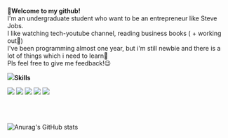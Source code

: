 <strong>👻Welcome to my github!</strong>
<br>
I'm an undergraduate student who want to be an entrepreneur like Steve Jobs.
<br>
I like watching tech-youtube channel, reading business books ( + working out🦾)
<br>
I've been programming almost one year, but i'm still newbie and there is a lot of things which i need to learn🐣
<br>
Pls feel free to give me feedback!😉

<img src="https://img.icons8.com/cotton/30/000000/laptop-coding.png"/><strong>Skills</strong>
<br>

<img src="https://img.shields.io/badge/HTML5-E34F26?style=for-the-badge&logo=HTML5&logoColor=white"/></a>
<img src="https://img.shields.io/badge/CSS3-1572B6?style=for-the-badge&logo=CSS3&logoColor=white"/></a>
<img src="https://img.shields.io/badge/JAVASCRIPT-F7DF1E?style=for-the-badge&logo=JavaScript&logoColor=white"/></a>
<img src="https://img.shields.io/badge/BOOTSTRAP-7952B3?style=for-the-badge&logo=Bootstrap&logoColor=white"/></a>
<img src="https://img.shields.io/badge/REACT.JS-61DAFB?style=for-the-badge&logo=reactJSp&logoColor=white"/></a>

<br>
<br>

![Anurag's GitHub stats](https://github-readme-stats.vercel.app/api?username=codernineteen&show_icons=true&theme=default)
